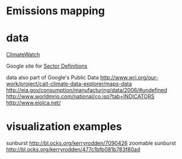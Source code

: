 # Emissions mapping


# data
[ClimateWatch](https://www.climatewatchdata.org/data-explorer/historical-emissions?historical-emissions-data-sources=cait&historical-emissions-gases=&historical-emissions-regions=&historical-emissions-sectors=&page=1&sort_col=sector&sort_dir=DESC) 

Google site for [Sector Definitions](https://sites.google.com/site/climateanalysisindicatorstool/cait-international-8-0/sector-definitions) 

data also part of Google's Public Data
<http://www.wri.org/our-work/project/cait-climate-data-explorer/maps-data>
<http://eia.gov/consumption/manufacturing/data/2006/#undefined>
<http://www.worldmrio.com/national/co.jsp?tab=INDICATORS>
<http://www.eiolca.net/>

# visualization examples
sunburst
<http://bl.ocks.org/kerryrodden/7090426>
zoomable sunburst
<http://bl.ocks.org/kerryrodden/477c1bfb081b783f80ad>
